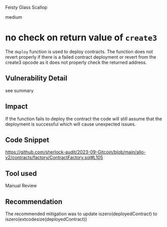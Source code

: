 Feisty Glass Scallop

medium

# no check on return value of `create3`
The `deploy` function is used to deploy contracts. The function does not revert properly if there is a failed contract deployment or revert from the create3 opcode as it does not properly check the returned address.

## Vulnerability Detail
see summary

## Impact
If the function fails to deploy the contract the code will still assume that the deployment is successful which will cause unexpected issues.

## Code Snippet
https://github.com/sherlock-audit/2023-09-Gitcoin/blob/main/allo-v2/contracts/factory/ContractFactory.sol#L105

## Tool used

Manual Review

## Recommendation
The recommended mitigation was to update iszero(deployedContract) to iszero(extcodesize(deployedContract))